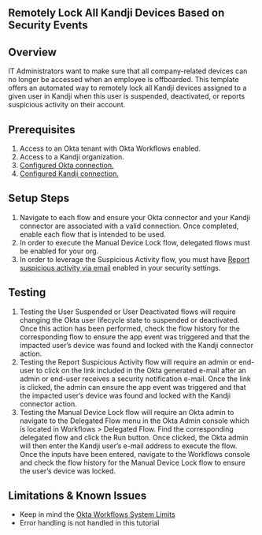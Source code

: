 ## Remotely Lock All Kandji Devices Based on Security Events

## Overview

IT Administrators want to make sure that all company-related devices can
no longer be accessed when an employee is offboarded. This template
offers an automated way to remotely lock all Kandji devices assigned to
a given user in Kandji when this user is suspended, deactivated, or
reports suspicious activity on their account.

## Prerequisites

1.  Access to an Okta tenant with Okta Workflows enabled.
2.  Access to a Kandji organization.
3.  <a href="https://help.okta.com/wf/en-us/Content/Topics/Workflows/workflow-connect-your-applications.htm">Configured Okta connection.</a>
4.  <a href="https://support.kandji.io/support/solutions/articles/72000566084">Configured Kandji connection.</a>

## Setup Steps

1.  Navigate to each flow and ensure your Okta connector and your Kandji connector are associated with a valid connection. Once completed, enable each flow that is intended to be used.
2.  In order to execute the Manual Device Lock flow, delegated flows must be enabled for your org.
3.  In order to leverage the Suspicious Activity flow, you must have <a href="https://help.okta.com/en-us/Content/Topics/Security/suspicious-activity-reporting.htm">Report suspicious activity via email</a> enabled in your security settings.

## Testing

1.  Testing the User Suspended or User Deactivated flows will require changing the Okta user lifecycle state to suspended or deactivated. Once this action has been performed, check the flow history for the corresponding flow to ensure the app event was triggered and that the impacted user’s device was found and locked with the Kandji connector action.
2.  Testing the Report Suspicious Activity flow will require an admin or end-user to click on the link included in the Okta generated e-mail after an admin or end-user receives a security notification e-mail. Once the link is clicked, the admin can ensure the app event was triggered and that the impacted user’s device was found and locked with the Kandji connector action.
3.  Testing the Manual Device Lock flow will require an Okta admin to navigate to the Delegated Flow menu in the Okta Admin console which is located in Workflows \> Delegated Flow. Find the corresponding delegated flow and click the Run button. Once clicked, the Okta admin will then enter the Kandji user’s e-mail address to execute the flow. Once the inputs have been entered, navigate to the Workflows console and check the flow history for the Manual Device Lock flow to ensure the user’s device was locked.

## Limitations & Known Issues

- Keep in mind the <a href="https://help.okta.com/en/prod/Content/Topics/Workflows/workflows-system-limits.htm">Okta Workflows System Limits</a>
- Error handling is not handled in this tutorial  
